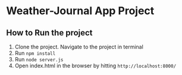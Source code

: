 # Weather-Journal App Project

## How to Run the project

1. Clone the project. Navigate to the project in terminal
2. Run `npm install`
3. Run `node server.js`
4. Open index.html in the browser by hitting `http://localhost:8000/`
